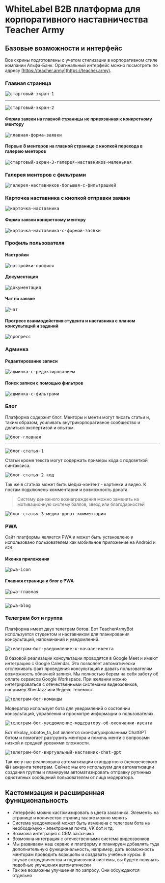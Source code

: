 # WhiteLabel B2B платформа для корпоративного наставничества Teacher Army

## Базовые возможности и интерфейс

Все скрины подготовлены с учетом стилизации в корпоративном стиле компании Альфа-Банк. Оригинальный интерфейс можно посмотреть по адресу [https://teacher.army](https://teacher.army).

### Главная страница

<kbd>

![стартовый-экран-1](./images/стартовый-экран-1.png)

</kbd>

---

<kbd>

![стартовый-экран-2](./images/стартовый-экран-2.png)

</kbd>

#### Форма заявки на главной страницы не привязанная к конкретному ментору

<kbd>

![главная-форма-заявки](./images/главная-форма-заявки.png)

</kbd>

#### Первые 8 менторов на главной странице с кнопкой перехода в галерею менторов

<kbd>

![стартовый-экран-3-галерея-наставников-маленькая](./images/стартовый-экран-3-галерея-наставников-маленькая.png)

</kbd>

### Галерея менторов с фильтрами

<kbd>

![галерея-наставников-большая-с-фильтрацией](./images/галерея-наставников-большая-с-фильтрацией.png)

</kbd>

### Карточка наставника с кнопкой отправки заявки

<kbd>

![карточка-наставника](./images/карточка-наставника.png)

</kbd>

#### Форма заявки конкретному ментору

<kbd>

![карточка-наставника-с-формой-заявки](./images/карточка-наставника-с-формой-заявки.png)

</kbd>

### Профиль пользователя

#### Настройки

<kbd>

![настройки-профиля](./images/настройки-профиля.png)

</kbd>

#### Документация

<kbd>

![документация](./images/документация.png)

</kbd>

#### Чат по заявке

<kbd>

![чат](./images/чат.png)

</kbd>

#### Прогресс взаимодействия студента и наставника с планом консультаций и заданий

<kbd>

![прогресс](./images/прогресс.png)

</kbd>

### Админка

#### Редактирование записи

<kbd>

![админка-с-редактированием](./images/админка-с-редактированием.png)

</kbd>

#### Поиск записи с помощью фильтров

<kbd>

![админка-с-фильтрами](./images/админка-с-фильтрами.png)

</kbd>

### Блог

Платформа содержит блог. Менторы и менти могут писать статьи и, таким образом, усиливать внутрикорпоративное сообщество и делиться экспертизой и опытом. 

<kbd>

![блог-главная](./images/блог-главная.png)

</kbd>

---

<kbd>

![блог-статья-1](./images/блог-статья-1.png)

</kbd>

Статьи кроме текста могут содержать примеры кода с подсветкой синтаксиса.

<kbd>

![блог-статья-2-код](./images/блог-статья-2-код.png)

</kbd>

Так же в статьях может быть медиа-контент - картинки и видео. К постам подключены комментарии и возможность доната.

> Систему денежного вознаграждения можно заменить на мотивационную систему баллов, звезд или благодарностей

<kbd>

![блог-статья-3-медиа-донат-комментарии](./images/блог-статья-3-медиа-донат-комментарии.png)

</kbd>

### PWA

Сайт платформы является PWA и может быть установлено и использовано пользователем как мобильное приложение на Android и iOS.

#### Иконка приложения

<kbd>

![pwa-icon](./images/pwa-icon.png)

</kbd>

#### Главная страница и блог в PWA

<kbd>

![pwa-главная](./images/pwa-главная.png)

</kbd>

---

<kbd>

![pwa-blog](./images/pwa-blog.png)

</kbd>

### Телеграм бот и группа

Платформа имеет двух телеграм ботов. Бот TeacherArmyBot используется студентом и наставником для планирования консультаций, напоминаний и уведомлений.

<kbd>

![телеграм-бот-уведомление-о-начале-ивента](./images/телеграм-бот-уведомление-о-начале-ивента.png)

</kbd>

В базовой реализации консультации проводятся в Google Meet и имеют интеграцию с Google Calendar. Это позволяет автоматически отслеживать факт проведения консультаций и давать пользователям возможность облачной записи. Мы полностью берем на себя заботу об оплате сервисов Google Workspace. При желании можно интегрироваться с отечественными системами видеозовнков, например SberJazz или Яндекс Телемост.

<kbd>

![телеграм-бот-команды](./images/телеграм-бот-команды.png)

</kbd>

Модератор использует бота для уведомлений о состоянии консультаций, управления и просмотре информации о пользователях. 

<kbd>

![телеграм-бот-уведомление-модератору-об-окончании-ивента](./images/телеграм-бот-уведомление-модератору-об-окончании-ивента.png)

</kbd>

Бот nikolay_robotov_ta_bot является сконфигурированным ChatGPT ботом и помогает разгрузить ментора и помочь менти с вопросами низкой и средней уровнями сложности.

<kbd>

![телеграм-бот-виртуальный-наставник-chat-gpt](./images/телеграм-бот-виртуальный-наставник-chat-gpt.png)

</kbd>

Так же у нас реализована автоматизации стандартного (человеческого😁) аккаунта телеграм. Сейчас мы его используем для автоматизации создания группы и планируем автоматизировать отправку рутинных однотипных сообщений пользователям от лица модератора.

## Кастомизация и расширенная функциональность

- Интерфейс можно кастомизировать в цвета заказчика. Элементы на странице и количество страниц так же можно менять
- Система уведомлений может быть изменена с телеграм бота на необходимую - электронная почта, VK бот и тд.
- Возможа интеграция с CRM заказчика
- Возможна интеграция с отечественными система видеозвонков
- Мы развиваем наш сервис и платформу и планируем добавлять туда дополнительную функциональность, например, дать возможность менторам проводить воркшопы и создавать учебные курсы. В случае сотрудничества и подписочной системы, вы будете получать подобные улучшения автоматически
- Так же возможны улучшения по запросу. Они обсуждаются отдельно
